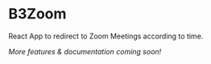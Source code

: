 # B3Zoom

React App to redirect to Zoom Meetings according to time.

*More features & documentation coming soon!*